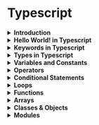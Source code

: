 # Typescript

<details><summary><b>Introduction</b></summary>
<p>

JavaScript was introduced as a language for the client side. The development of Node.js has marked JavaScript as an emerging server-side technology too. However, as JavaScript code grows, it tends to get messier, making it difficult to maintain and reuse the code. Moreover, its failure to embrace the features of Object Orientation, strong type checking and compile-time error checks prevents JavaScript from succeeding at the enterprise level as a full-fledged server-side technology. TypeScript was presented to bridge this gap.

Typescript is a superset of Javascript

![typescript](images/superset.png)


A TypeScript program contains:

* Modules
* Functions
* Variables
* Statements and Expressions
* Comments
</p>
</details>


<details><summary><b>Hello World! in Typescript</b></summary>
<p>

```
const msg:string = "Hello World!" 
console.log(msg)
```
</p>
</details>


<details><summary><b>Keywords in Typescript</b></summary>
<p>

| break | as | any | switch | case | if | throw |
| :---: | :---: | :---: | :---: | :---: | :---: | :---: |
| else | var | number | string | get | module | type |
| instanceof | typeof | public | private | enum | export | finally |
| for | while | void | null | super | this | new |
| in | return | true | false | any | extends | static | 
| let | package | implements | interface | function | new | try |
| yield | const | continue | do | catch |

</p>
</details>


<details><summary><b>Types in Typescript</b></summary>
<p>
TypeScript provides data types as a part of its optional Type System.

**Built-in types**

| Data type	| Keyword |
| :---: | :---: | 
| Number | number |
| String | string |
| Boolean | boolean |
| Void | void |
| Null | null |
| Undefined | undefined |

```
let a: number = 10;
let b: string = 'kamal';
let c: boolean = true;
```

**any**

The any data type is the super type of all types in TypeScript. It denotes a dynamic type. Using the any type is equivalent to opting out of type checking for a variable.

```
let d: any;
d= 'kamal';
```

</p>
</details>


<details><summary><b>Variables and Constants</b></summary>
<p>

We have 3 keywords for this in Typescript or Javascript.

| Keyword	|
| :---: |
| var |
| let |
| const |

**var** declarations are globally scoped or function scoped while **let** and **const** are block scoped. var variables can be updated and re-declared within its scope; let variables can be updated but not re-declared; const variables can neither be updated nor re-declared.

**without types**
```
var a = 'kamal';
const b = 10;
let c = 'kamal';
```

**with types**
```
var a: string = 'kamal';
const b:number = 10;
let c:string = 'kamal';
```

**if you don't know the type, use any**

```
let x: any;
x='kamal';
```

#### Scope

* Global Scope − Global variables are declared outside the programming constructs. These variables can be accessed from anywhere within your code.

* Class Scope − These variables are also called fields. Fields or class variables are declared within the class but outside the methods. These variables can be accessed using the object of the class. Fields can also be static. Static fields can be accessed using the class name.

* Local Scope − Local variables, as the name suggests, are declared within the constructs like methods, loops etc. Local variables are accessible only within the construct where they are declared.

```
var x = 12          //global variable 
class Kamal { 
   y = 13;             //class variable 
   
   testFunction():void { 
      var z = 14;    //local variable 
   } 
} 
```

</p>
</details>


<details><summary><b>Operators</b></summary>
<p>

| Arithmetic |  Comparison | Logical | 
| :---: | :---: | :---: |
| + | >  | && (and) |
| - | <  | \|\| (or) |
| * | >= | ! (not |)
| / | <= |  |
| % (mod) | == (equality without datatype) |  |
| ++ | !=  |  |
| -- | === (equality with datatype) |  |


**Other Operators**

| Operator | Detail | Example | 
| :---: | :---: | :---: |
| + | Concatenation | var a:string = 'hello'+'World' |
| ? : | Conditional | var x = a>10 ? 'greater' : 'smaller' |
|  |  |  |


</p>
</details>


<details><summary><b>Conditional Statements</b></summary>
<p>

**if**

```
const a:number = 10;
if (a>5){
	console.log('Hello. I'm here!')
}
```

**if.. else**

```
const a:number = 10;
if (a>5){
	console.log('Hello. I'm here!')
}else{
	console.log('Here I am')
}
```

**if.. else if**

```
var a:number = 2 
if(a > 0) { 
   console.log('a greater than 0') 
} else if(a < 0) { 
   console.log('a less than 0') 
} else { 
   console.log('a is 0') 
}
```

**switch case**

```
var x:string = "A"; 
switch(x) { 
   case "A": { console.log("Apple"); } 
   case "B": { console.log("Ball"); } 
   case "C": { console.log("Cat"); } 
   default: { console.log("Nothing"); } 
}
```

</p>
</details>


<details><summary><b>Loops</b></summary>
<p>
Typescript support 3 types of loops.

* for loop
* for..of loop
* for..in loop


**for loop**

```
for (let i=0; i<10; i++){
	console.log(i*i);
}
```

Output :
```
0
1
4
9
16
25
36
49
64
81
```

**for .. of loop**

```
let itms = [11, 22, 33, 44, 55];
for (let itm of itms) {
  console.log(itm);
}
```

Output :
```
11
22
33
44
55
```

The for...of loop returns a character from string value.

```
let fullname = "Kamal Girdher";
for (let chr of fullname) {
  console.log(chr);
}
```

Output :
```
K
a
m
a
l
 
G
i
r
d
h
e
r
```


**for .. in loop**

```
let itms = [11, 22, 33, 44, 55];
for (let x in itms) {
  console.log(x);
}
```

	It prints indexes and not the values.
	
Output :
```
0
1
2
3
4
```

To print the values, you need to use 

```
let itms = [11, 22, 33, 44, 55];
for (let x in itms) {
  console.log(itms[x]);
}
```
Output :
```
11
22
33
44
55
```

</p>
</details>


<details><summary><b>Functions</b></summary>
<p>
</p>
</details>


<details><summary><b>Arrays</b></summary>
<p>
</p>
</details>


<details><summary><b>Classes & Objects</b></summary>
<p>
</p>
</details>


<details><summary><b>Modules</b></summary>
<p>
</p>
</details>

